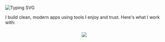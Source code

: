 <!-- Typing SVG (animated text) -->
<p align="left">
  <img src="https://readme-typing-svg.demolab.com?font=Fira+Code&pause=1000&color=87CEEB&width=435&lines=Hi+%F0%9F%91%8B+I'm+Justus;Full-Stack+Developer;Clean+Code+%7C+Modern+Designs" alt="Typing SVG" />
</p>

<!-- Intro -->
<p align="left">I build clean, modern apps using tools I enjoy and trust. Here's what I work with:</p>

###
<!-- Horizontal Icon Row -->
<p align="center">
  <a href="https://skillicons.dev">
    <img src="https://skillicons.dev/icons?i=git,bootstrap,cs,java,js,npm,react,tailwind,unity,php " />
  </a>
</p>



